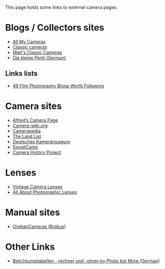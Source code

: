 This page holds some links to external camera pages.

Blogs / Collectors sites
========================

*   [All My Cameras](https://all-my-cameras.com/)
*   [Classic cameras](http://camarasclassicas.blogspot.com/)
*   [Matt's Classic Cameras](http://mattsclassiccameras.com/)
*   [Die kleine Penti (German)](http://www.diekleinepenti.de/)

Links lists
-----------

*   [49 Film Photography Blogs Worth Following](https://petapixel.com/2017/05/17/49-film-photography-blogs-worth-following/)

Camera sites
============

*   [Alfred’s Camera Page](http://cameras.alfredklomp.com/)
*   [Camera-wiki.org](http://camera-wiki.org/)
*   [Camerapedia](http://camerapedia.wikia.com/wiki/Camerapedia)
*   [The Land List](http://www.rwhirled.com/landlist/landdcam-pack.htm)
*   [Deutsches Kameramuseum](http://www.kameramuseum.de/index.htm)
*   [SovietCams](http://www.sovietcams.com/index.php)
*   [Camera History Project](http://www.camerahistoryproject.com/)

Lenses
======

*   [Vintage Camera Lenses](http://vintage-camera-lenses.com/)
*   [All About Photographic Lenses](http://allphotolenses.com/)

Manual sites
============

*   [OrphanCameras (Butkus)](https://www.butkus.org/chinon/)

Other Links
===========

*   [Belichtungstabellen, -rechner und -uhren by Photo but More (German)](http://photobutmore.de/vintagephoto/belichtungstabellen/)
